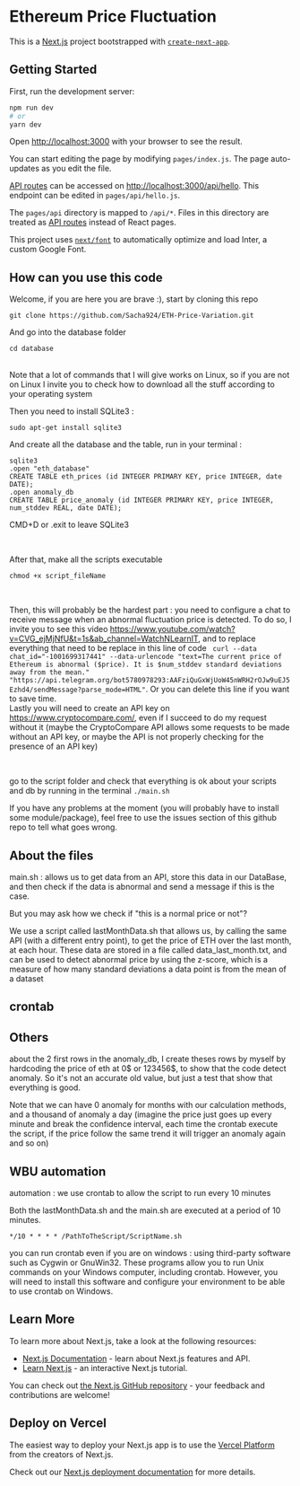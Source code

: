 # Ethereum Price Fluctuation


This is a [Next.js](https://nextjs.org/) project bootstrapped with [`create-next-app`](https://github.com/vercel/next.js/tree/canary/packages/create-next-app).

## Getting Started

First, run the development server:

```bash
npm run dev
# or
yarn dev
```

Open [http://localhost:3000](http://localhost:3000) with your browser to see the result.

You can start editing the page by modifying `pages/index.js`. The page auto-updates as you edit the file.

[API routes](https://nextjs.org/docs/api-routes/introduction) can be accessed on [http://localhost:3000/api/hello](http://localhost:3000/api/hello). This endpoint can be edited in `pages/api/hello.js`.

The `pages/api` directory is mapped to `/api/*`. Files in this directory are treated as [API routes](https://nextjs.org/docs/api-routes/introduction) instead of React pages.

This project uses [`next/font`](https://nextjs.org/docs/basic-features/font-optimization) to automatically optimize and load Inter, a custom Google Font.



## How can you use this code

Welcome, if you are here you are brave :), start by cloning this repo

```
git clone https://github.com/Sacha924/ETH-Price-Variation.git
```

And go into the database folder

```
cd database
```
<br>
Note that a lot of commands that I will give works on Linux, so if you are not on Linux I invite you to check how to download all the stuff according to your operating system
<br>

Then you need to install SQLite3 :

```
sudo apt-get install sqlite3
```

And create all the database and the table, run in your terminal :

```
sqlite3
.open "eth_database"
CREATE TABLE eth_prices (id INTEGER PRIMARY KEY, price INTEGER, date DATE);
.open anomaly_db
CREATE TABLE price_anomaly (id INTEGER PRIMARY KEY, price INTEGER, num_stddev REAL, date DATE);
```

CMD+D or .exit to leave SQLite3

<br>

After that, make all the scripts executable

```
chmod +x script_fileName
```

<br>

Then, this will probably be the hardest part : you need to configure a chat to receive message when an abnormal fluctuation price is detected. To do so, I invite you to see this video https://www.youtube.com/watch?v=CVG_ejMjNfU&t=1s&ab_channel=WatchNLearnIT, and to replace everything that need to be replace in this line of code ` curl --data chat_id="-1001699317441" --data-urlencode "text=The current price of Ethereum is abnormal ($price). It is $num_stddev standard deviations away from the mean." "https://api.telegram.org/bot5780978293:AAFziQuGxWjUoW45nWRH2rOJw9uEJ5Ezhd4/sendMessage?parse_mode=HTML"`. Or you can delete this line if you want to save time.
<br>
Lastly you will need to create an API key on https://www.cryptocompare.com/, even if I succeed to do my request without it (maybe the CryptoCompare API allows some requests to be made without an API key, or maybe the API is not properly checking for the presence of an API key)

<br>

go to the script folder and check that everything is ok about your scripts and db by running in the terminal
`./main.sh`

If you have any problems at the moment (you will probably have to install some module/package), feel free to use the issues section of this github repo to tell what goes wrong.

## About the files

main.sh : allows us to get data from an API, store this data in our DataBase, and then check if the data is abnormal and send a message if this is the case.

But you may ask how we check if "this is a normal price or not"?

We use a script called lastMonthData.sh that allows us, by calling the same API (with a different entry point), to get the price of ETH over the last month, at each hour. These data are stored in a file called data_last_month.txt, and can be used to detect abnormal price by using the z-score, which is a measure of how many standard deviations a data point is from the mean of a dataset


## crontab



## Others 

about the 2 first rows in the anomaly_db, I create theses rows by myself by hardcoding the price of eth at 0$ or 123456$, to show that the code detect anomaly. So it's not an accurate old value, but just a test that show that everything is good.  

Note that we can have 0 anomaly for months with our calculation methods, and a thousand of anomaly a day (imagine the price just goes up every minute and break the confidence interval, each time the crontab execute the script, if the price follow the same trend it will trigger an anomaly again and so on)

## WBU automation

automation : we use crontab to allow the script to run every 10 minutes

Both the lastMonthData.sh and the main.sh are executed at a period of 10 minutes.

```
*/10 * * * * /PathToTheScript/ScriptName.sh
```

you can run crontab even if you are on windows : using third-party software such as Cygwin or GnuWin32. These programs allow you to run Unix commands on your Windows computer, including crontab. However, you will need to install this software and configure your environment to be able to use crontab on Windows.


## Learn More

To learn more about Next.js, take a look at the following resources:

- [Next.js Documentation](https://nextjs.org/docs) - learn about Next.js features and API.
- [Learn Next.js](https://nextjs.org/learn) - an interactive Next.js tutorial.

You can check out [the Next.js GitHub repository](https://github.com/vercel/next.js/) - your feedback and contributions are welcome!

## Deploy on Vercel

The easiest way to deploy your Next.js app is to use the [Vercel Platform](https://vercel.com/new?utm_medium=default-template&filter=next.js&utm_source=create-next-app&utm_campaign=create-next-app-readme) from the creators of Next.js.

Check out our [Next.js deployment documentation](https://nextjs.org/docs/deployment) for more details.

